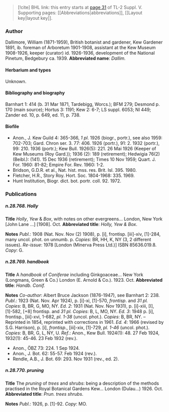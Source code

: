 > [!cite] BHL link: this entry starts at [page 31](https://www.biodiversitylibrary.org/page/33259077) of TL-2 Suppl. V.
> Supporting pages: [[Abbreviations|abbreviations]], [[Layout key|layout key]].

### Author

Dallimore, William (1871-1959), British botanist and gardener, Kew Gardener 1891, ib. foreman of Arboretum 1901-1908, assistant at the Kew Museum 1908-1926, keeper (curator) id. 1926-1936, development of the National Pinetum, Bedgebury ca. 1939. 
**Abbreviated name**: *Dallim.*

#### Herbarium and types

Unknown.

#### Bibliography and biography

Barnhart 1: 414 (b. 31 Mar 1871, Tardebigg, Worcs.); BFM 279; Desmond p. 170 (main source); Hortus 3: 1191; Kew 2: 6-7; LS suppl. 6053; NI 449; Zander ed. 10, p. 649, ed. 11, p. 738.

#### Biofile

- Anon., J. Kew Guild 4: 365-366, *1 pl*. 1926 (biogr., portr.), see also 1959: 702-703; Gard. Chron ser. 3. 77: 406. 1926 (portr.), 91: 2. 1932 (portr.), 99: 210. 1936 (portr.); Kew Bull. 1926(5): 221. 26 Mai 1926 (Keeper of Kew Museums (Roy Gard.)); 1936 (2): 189 (retirement); Hedwigia 76(2)(Beibl.): (141). 15 Dec 1936 (retirement); Times 10 Nov 1959; Quart. J. For. 1960: 81-82; Empire For. Rev. 1960: 1-2.
- Bridson, G.D.R. et al., Nat. hist. mss. res. Brit. Isl. 395. 1980.
- Fletcher, H.R., Story Roy. Hort. Soc. 1804-1968: 335. 1969.
- Hunt Institution, Biogr. dict. bot. portr. coll. 92. 1972.

### Publications

##### n.28.768. Holly

**Title**
*Holly*, *Yew* & *Box*, with notes on other evergreens... London, New York \[John Lane ...\] \[1908\]. Oct.
**Abbreviated title**: *Holly, Yew & Box*.

**Notes**
*Publ*.: 1908 (Nat. Nov. Nov (2) 1908), p. \[i\], frontisp. \[iii\]-xiv, \[1\]-284, many uncol. phot. on unnumb. p. *Copies*: BR, HH, K, NY (3, 2 different issues).
*Re-issue*: 1978 \[London (Minerva Press Ltd.)\] ISBN 85636.019.8. *Copy*: G.

##### n.28.769. handbook

**Title**
A *handbook* of *Coniferae* including Ginkgoaceae... New York (Longmans, Green & Co.) London (E. Arnold & Co.). 1923. Oct.
**Abbreviated title**: *Handb. Conif.*

**Notes**
*Co-author*: Albert Bruce Jackson (1876-1947), see Barnhart 2: 238.
*Publ*.: 1923 (Nat. Nov. Apr 1924), p. \[i\]-xi, \[1\]-570, *frontisp*. and *31 pl. Copies*: B, BR, G, MO, NY.
*Ed. 2*: 1931 (Nat. Nov. Nov 1931), p. \[i\]-xiii, \[I\], \[1\]-582, \[+8\] frontisp. and *31 pl. Copies*: B, L, MO, NY.
*Ed. 3*: 1948 p. \[i\], frontisp., \[iii\]-xvi, 1-682, *pl. 1-38* (uncol. phot.). *Copies*: B, BR, NY. – Reprinted in 1854, reprinted with corrections in 1961.
*Ed. 4*: 1966 (revised by S.G. Harrison), p. \[i\], *frontisp*., \[iii\]-xix, \[1\]-729, *pl. 1-46* (uncol. phot.). *Copies*: B, BR, G, L, NY, U.
*Ref*.: Anon., Kew Bull. 1924(1): 48. 27 Feb 1924, 1932(1): 45-46. 23 Feb 1932 (rev.).
- Anon., ÖBZ 73: 224. 1 Sep 1924.
- Anon., J. Bot. 62: 55-57. Feb 1924 (rev.).
- Rendle, A.B., J. Bot. 69: 293. Nov 1931 (rev., ed. 2).

##### n.28.770. pruning

**Title**
The *pruning* of *trees* and *shrubs*: being a description of the methods practised in the Royal Botanical Gardens Kew... London (Dulau...) 1926. Oct.
**Abbreviated title**: *Prun. trees shrubs*.

**Notes**
*Publ*.: 1926, p. \[1\]-92. *Copy*: MO.

